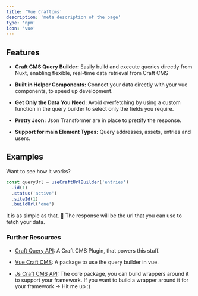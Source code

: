 ```yaml
---
title: 'Vue Craftcms'
description: 'meta description of the page'
type: 'npm'
icon: 'vue'
---
```


## Features

- **Craft CMS Query Builder:** Easily build and execute queries directly from Nuxt, enabling flexible, real-time data retrieval from Craft CMS

- **Built in Helper Components:** Connect your data directly with your vue components, to speed up development.

- **Get Only the Data You Need:** Avoid overfetching by using a custom function in the query builder to select only the fields you require.

- **Pretty Json:** Json Transformer are in place to prettify the response.

- **Support for main Element Types:** Query addresses, assets, entries and users.

## Examples

Want to see how it works?

```ts [app.vue]
const queryUrl = useCraftUrlBuilder('entries')
  .id(1)
  .status('active')
  .siteId(1)
  .buildUrl('one')
```

It is as simple as that. 🚀 The response will be the url that you can use to fetch your data.

### Further Resources

- [Craft Query API](/libraries/craft-query-api): A Craft CMS Plugin, that powers this stuff.

- [Vue Craft CMS](/libraries/vue-craftcms): A package to use the query builder in vue.

- [Js Craft CMS API](/libraries/js-craftcms-api): The core package, you can build wrappers around it to support your framework. If you want to build a wrapper around it for your framework -> Hit me up :) 